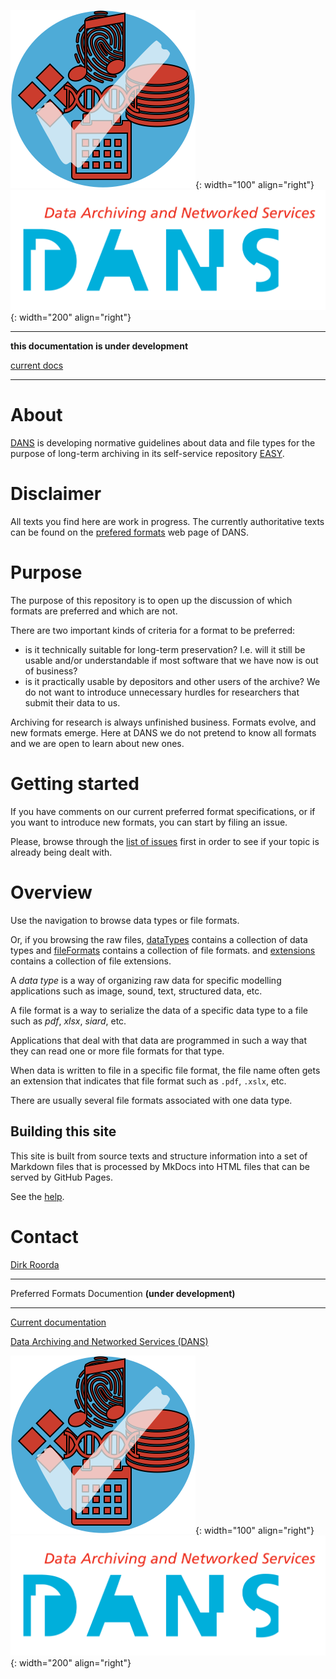 ![img](images/formats.png){: width="100" align="right"}
![img](images/DANS.png){: width="200" align="right"}

---

**this documentation is under development**

[current docs]({{preferredFormats}})

---


# About

[DANS]({{dans}}) is developing normative guidelines about data and file types
for the purpose of long-term archiving in its self-service repository
  [EASY]({{easy}}).

# Disclaimer

All texts you find here are work in progress.  The currently authoritative texts
can be found on the [prefered formats]({{preferredFormats}}) web page of DANS.

# Purpose

The purpose of this repository is to open up the discussion of which formats are
preferred and which are not.

There are two important kinds of criteria for a format to be preferred:

*   is it technically suitable for long-term preservation?  I.e. will it still
    be usable and/or understandable if most software that we have now is out of
    business? 
*   is it practically usable by depositors and other users of the archive?  We
    do not want to introduce unnecessary hurdles for researchers that submit
      their data to us.

Archiving for research is always unfinished business.  Formats evolve, and new
formats emerge.  Here at DANS we do not pretend to know all formats and we are
open to learn about new ones.

# Getting started

If you have comments on our current preferred format specifications, or if you
want to introduce new formats, you can start by filing an issue.

Please, browse through the
[list of issues]({{issues}})
first in order to see if
your topic is already being dealt with.

# Overview

Use the navigation to browse data types or file formats.

Or, if you browsing the raw files,
[dataTypes]({{formats}}/tree/master/docs/dataTypes/)
contains a collection of data types
and
[fileFormats]({{formats}}/tree/master/docs/fileFormats/)
contains a collection of file formats.
and
[extensions]({{formats}}/tree/master/docs/extensions/)
contains a collection of file extensions.


A *data type* is a way of organizing raw data for specific modelling applications
such as image, sound, text, structured data, etc. 

A file format is a way to serialize the data of a specific data type to a file
such as *pdf*, *xlsx*, *siard*, etc.

Applications that deal with that data are programmed in such a way that they can
read one or more file formats for that type.

When data is written to file in a specific file format, the file name often gets
an extension that indicates that file format
such as `.pdf`, `.xslx`, etc.

There are usually several file formats associated with one data type.

## Building this site

This site is built from source texts and structure information
into a set of Markdown files that is processed by MkDocs into
HTML files that can be served by GitHub Pages.

See the [help](help.md).

# Contact

[Dirk Roorda]({{author}})


---

Preferred Formats Documention **(under development)**

---

[Current documentation]({{preferredFormats}})

[Data Archiving and Networked Services (DANS)]({{dans}})

![img](images/formats.png){: width="100" align="right"}
![img](images/DANS.png){: width="200" align="right"}
